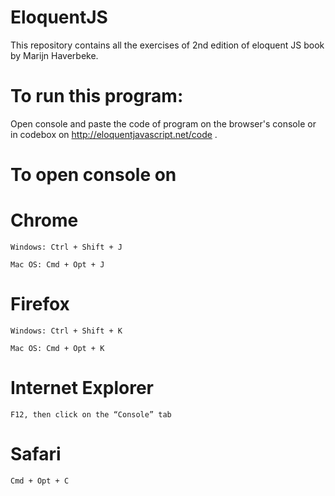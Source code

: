 # EloquentJS
This repository contains all the exercises of 2nd edition of eloquent JS book by Marijn Haverbeke.

# To run this program:
Open console and paste the code of program on the browser's console or in codebox on http://eloquentjavascript.net/code .

# To open console on 

# Chrome

    Windows: Ctrl + Shift + J

    Mac OS: Cmd + Opt + J

# Firefox

    Windows: Ctrl + Shift + K

    Mac OS: Cmd + Opt + K

# Internet Explorer 

    F12, then click on the “Console” tab

# Safari

    Cmd + Opt + C


